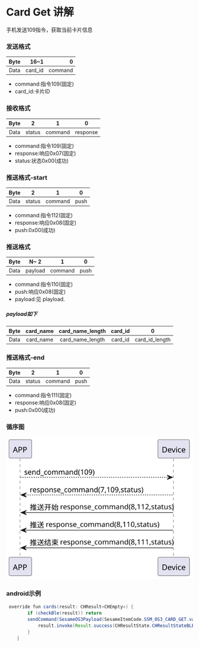 # Card Get 讲解
手机发送109指令，获取当前卡片信息
### 发送格式

|  Byte  |     16~1 |       0 |
|:------:|---------:|--------:|
| Data   | card_id	 | command |

- command:指令109(固定)
- card_id:卡片ID



### 接收格式

| Byte  |    2 |   1   |     0      |
|:---:|:----:|:----:|:-----:|
| Data |  status  | command |response   |
- command:指令109(固定)
- response:响应0x07(固定)
- status:状态0x00(成功)  
### 推送格式-start
| Byte  |       2 |   1   |  0   |
|:---:|:-------:|:-----:|:----:|
| Data |  status | command | push |
- command:指令112(固定)
- response:响应0x08(固定)
- push:0x00(成功)
### 推送格式
| Byte  | N~   2 |   1   |  0   |
|:---:|:------:|:-----:|:----:|
| Data | payload | command | push |
- command:指令110(固定)
- push:响应0x08(固定)
- payload:见 playload.

##### **payload如下**

|  Byte  |     card_name| card_name_length| card_id|     0 |
|:------:|:---------:|:--------:|:--------:|:--------:|
| Data   | card_name     | card_name_length |card_id|card_id_length|
### 推送格式-end
| Byte  |       2 |   1   |     0      |
|:---:|:-------:|:-----:|:----:|
| Data |  status | command |push   |
- command:指令111(固定)
- response:响应0x08(固定)
- push:0x00(成功)

### 循序图
![icon](card_get.svg)





### android示例
``` java
 override fun cards(result: CHResult<CHEmpty>) {
        if (checkBle(result)) return
        sendCommand(SesameOS3Payload(SesameItemCode.SSM_OS3_CARD_GET.value, byteArrayOf())) { res ->
            result.invoke(Result.success(CHResultState.CHResultStateBLE(CHEmpty())))
        }
    }
```
